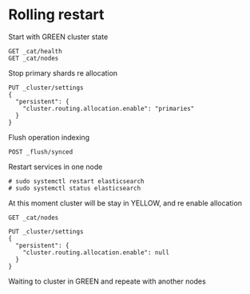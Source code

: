 # Rolling restart

Start with GREEN cluster state

```
GET _cat/health
GET _cat/nodes
```

Stop primary shards re allocation

```
PUT _cluster/settings
{
  "persistent": {
    "cluster.routing.allocation.enable": "primaries"
  }
}
```

Flush operation indexing

```
POST _flush/synced
```

Restart services in one node

```
# sudo systemctl restart elasticsearch
# sudo systemctl status elasticsearch
```

At this moment cluster will be stay in YELLOW, and re enable allocation

```
GET _cat/nodes

PUT _cluster/settings
{
  "persistent": {
    "cluster.routing.allocation.enable": null
  }
}
```

Waiting to cluster in GREEN and repeate with another nodes

